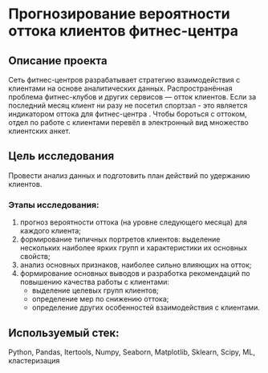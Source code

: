 # Прогнозирование вероятности оттока клиентов фитнес-центра

## Описание проекта

Сеть фитнес-центров разрабатывает стратегию взаимодействия с клиентами на основе аналитических данных. Распространённая проблема фитнес-клубов и других сервисов — отток клиентов. Если за последний месяц клиент ни разу не посетил спортзал - это является индикатором оттока для фитнес-центра . Чтобы бороться с оттоком, отдел по работе с клиентами перевёл в электронный вид множество клиентских анкет.

## Цель исследования

Провести анализ данных и подготовить план действий по удержанию клиентов. 

### Этапы исследования:

1. прогноз вероятности оттока (на уровне следующего месяца) для каждого клиента;
2. формирование типичных портретов клиентов: выделение нескольких наиболее ярких групп и характеристики их основных свойств;
3. анализ основных признаков, наиболее сильно влияющих на отток;
4. формирование основных выводов и разработка рекомендаций по повышению качества работы с клиентами:
   - выделение целевых групп клиентов;
   - определение мер по снижению оттока;
   - определение других особенностей взаимодействия с клиентами.

## Используемый стек: 
Python, Pandas, Itertools, Numpy, Seaborn, Matplotlib, Sklearn, Scipy, ML, кластеризация
